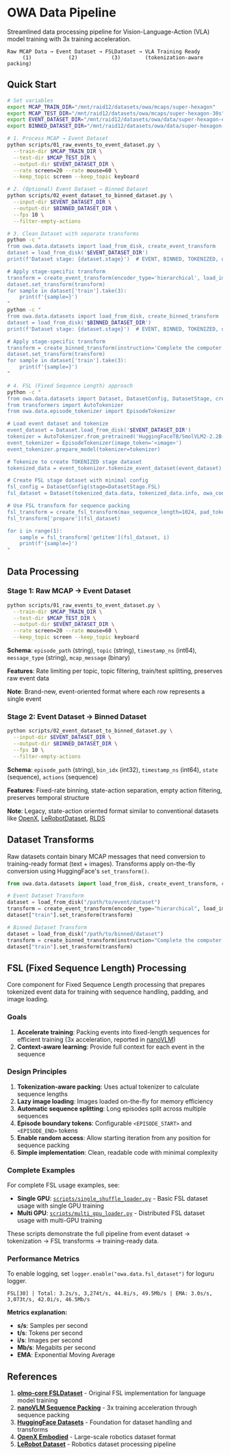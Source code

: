 # OWA Data Pipeline

Streamlined data processing pipeline for Vision-Language-Action (VLA) model training with 3x training acceleration.

```
Raw MCAP Data → Event Dataset → FSLDataset → VLA Training Ready
     (1)            (2)           (3)        (tokenization-aware packing)
```

## Quick Start
```bash
# Set variables
export MCAP_TRAIN_DIR="/mnt/raid12/datasets/owa/mcaps/super-hexagon"
export MCAP_TEST_DIR="/mnt/raid12/datasets/owa/mcaps/super-hexagon-30s"
export EVENT_DATASET_DIR="/mnt/raid12/datasets/owa/data/super-hexagon-event-tmp"
export BINNED_DATASET_DIR="/mnt/raid12/datasets/owa/data/super-hexagon-bin-tmp"

# 1. Process MCAP → Event Dataset
python scripts/01_raw_events_to_event_dataset.py \
  --train-dir $MCAP_TRAIN_DIR \
  --test-dir $MCAP_TEST_DIR \
  --output-dir $EVENT_DATASET_DIR \
  --rate screen=20 --rate mouse=60 \
  --keep_topic screen --keep_topic keyboard

# 2. (Optional) Event Dataset → Binned Dataset
python scripts/02_event_dataset_to_binned_dataset.py \
  --input-dir $EVENT_DATASET_DIR \
  --output-dir $BINNED_DATASET_DIR \
  --fps 10 \
  --filter-empty-actions

# 3. Clean Dataset with separate transforms
python -c "
from owa.data.datasets import load_from_disk, create_event_transform
dataset = load_from_disk('$EVENT_DATASET_DIR')
print(f'Dataset stage: {dataset.stage}')  # EVENT, BINNED, TOKENIZED, or FSL

# Apply stage-specific transform
transform = create_event_transform(encoder_type='hierarchical', load_images=True)
dataset.set_transform(transform)
for sample in dataset['train'].take(3):
    print(f'{sample=}')
"
python -c "
from owa.data.datasets import load_from_disk, create_binned_transform
dataset = load_from_disk('$BINNED_DATASET_DIR')
print(f'Dataset stage: {dataset.stage}')  # EVENT, BINNED, TOKENIZED, or FSL

# Apply stage-specific transform
transform = create_binned_transform(instruction='Complete the computer task')
dataset.set_transform(transform)
for sample in dataset['train'].take(3):
    print(f'{sample=}')
"

# 4. FSL (Fixed Sequence Length) approach
python -c "
from owa.data.datasets import Dataset, DatasetConfig, DatasetStage, create_fsl_transform
from transformers import AutoTokenizer
from owa.data.episode_tokenizer import EpisodeTokenizer

# Load event dataset and tokenize
event_dataset = Dataset.load_from_disk('$EVENT_DATASET_DIR')
tokenizer = AutoTokenizer.from_pretrained('HuggingFaceTB/SmolVLM2-2.2B-Base')
event_tokenizer = EpisodeTokenizer(image_token='<image>')
event_tokenizer.prepare_model(tokenizer=tokenizer)

# Tokenize to create TOKENIZED stage dataset
tokenized_data = event_tokenizer.tokenize_event_dataset(event_dataset)

# Create FSL stage dataset with minimal config
fsl_config = DatasetConfig(stage=DatasetStage.FSL)
fsl_dataset = Dataset(tokenized_data.data, tokenized_data.info, owa_config=fsl_config)

# Use FSL transform for sequence packing
fsl_transform = create_fsl_transform(max_sequence_length=1024, pad_token_id=tokenizer.pad_token_id)
fsl_transform['prepare'](fsl_dataset)

for i in range(1):
    sample = fsl_transform['getitem'](fsl_dataset, i)
    print(f'{sample=}')
"
```

## Data Processing

### Stage 1: Raw MCAP → Event Dataset

```bash
python scripts/01_raw_events_to_event_dataset.py \
  --train-dir $MCAP_TRAIN_DIR \
  --test-dir $MCAP_TEST_DIR \
  --output-dir $EVENT_DATASET_DIR \
  --rate screen=20 --rate mouse=60 \
  --keep_topic screen --keep_topic keyboard
```

**Schema**: `episode_path` (string), `topic` (string), `timestamp_ns` (int64), `message_type` (string), `mcap_message` (binary)

**Features**: Rate limiting per topic, topic filtering, train/test splitting, preserves raw event data

**Note**: Brand-new, event-oriented format where each row represents a single event

### Stage 2: Event Dataset → Binned Dataset

```bash
python scripts/02_event_dataset_to_binned_dataset.py \
  --input-dir $EVENT_DATASET_DIR \
  --output-dir $BINNED_DATASET_DIR \
  --fps 10 \
  --filter-empty-actions
```

**Schema**: `episode_path` (string), `bin_idx` (int32), `timestamp_ns` (int64), `state` (sequence), `actions` (sequence)

**Features**: Fixed-rate binning, state-action separation, empty action filtering, preserves temporal structure

**Note**: Legacy, state-action oriented format similar to conventional datasets like [OpenX](https://robotics-transformer-x.github.io/), [LeRobotDataset](https://github.com/huggingface/lerobot), [RLDS](https://github.com/google-research/rlds)

## Dataset Transforms

Raw datasets contain binary MCAP messages that need conversion to training-ready format (text + images). Transforms apply on-the-fly conversion using HuggingFace's `set_transform()`.

```python
from owa.data.datasets import load_from_disk, create_event_transform, create_binned_transform

# Event Dataset Transform
dataset = load_from_disk("/path/to/event/dataset")
transform = create_event_transform(encoder_type="hierarchical", load_images=False)
dataset["train"].set_transform(transform)

# Binned Dataset Transform
dataset = load_from_disk("/path/to/binned/dataset")
transform = create_binned_transform(instruction="Complete the computer task")
dataset["train"].set_transform(transform)
```

## FSL (Fixed Sequence Length) Processing

Core component for Fixed Sequence Length processing that prepares tokenized event data for training with sequence handling, padding, and image loading.

### Goals

1. **Accelerate training**: Packing events into fixed-length sequences for efficient training (3x acceleration, reported in [nanoVLM](https://github.com/huggingface/nanoVLM/pull/115))
2. **Context-aware learning**: Provide full context for each event in the sequence

### Design Principles

1. **Tokenization-aware packing**: Uses actual tokenizer to calculate sequence lengths
2. **Lazy image loading**: Images loaded on-the-fly for memory efficiency
3. **Automatic sequence splitting**: Long episodes split across multiple sequences
4. **Episode boundary tokens**: Configurable `<EPISODE_START>` and `<EPISODE_END>` tokens
5. **Enable random access**: Allow starting iteration from any position for sequence packing
6. **Simple implementation**: Clean, readable code with minimal complexity

### Complete Examples

For complete FSL usage examples, see:

- **Single GPU**: [`scripts/single_shuffle_loader.py`](scripts/single_shuffle_loader.py) - Basic FSL dataset usage with single GPU training
- **Multi GPU**: [`scripts/multi_gpu_loader.py`](scripts/multi_gpu_loader.py) - Distributed FSL dataset usage with multi-GPU training

These scripts demonstrate the full pipeline from event dataset → tokenization → FSL transforms → training-ready data.

### Performance Metrics

To enable logging, set `logger.enable("owa.data.fsl_dataset")` for loguru logger.

```
FSL[30] | Total: 3.2s/s, 3,274t/s, 44.8i/s, 49.5Mb/s | EMA: 3.0s/s, 3,073t/s, 42.0i/s, 46.5Mb/s
```

**Metrics explanation:**
- **s/s**: Samples per second
- **t/s**: Tokens per second
- **i/s**: Images per second
- **Mb/s**: Megabits per second
- **EMA**: Exponential Moving Average

## References

1. **[olmo-core FSLDataset](https://github.com/allenai/OLMo-core/blob/main/src/olmo_core/data/fsl_dataset.py)** - Original FSL implementation for language model training
2. **[nanoVLM Sequence Packing](https://github.com/huggingface/nanoVLM/pull/115)** - 3x training acceleration through sequence packing
3. **[HuggingFace Datasets](https://huggingface.co/docs/datasets/)** - Foundation for dataset handling and transforms
4. **[OpenX Embodied](https://robotics-transformer-x.github.io/)** - Large-scale robotics dataset format
5. **[LeRobot Dataset](https://github.com/huggingface/lerobot)** - Robotics dataset processing pipeline

